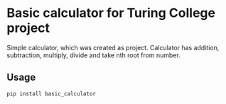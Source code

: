 # Basic calculator for Turing College project

Simple calculator, which was created as project.
Calculator has addition, subtraction, multiply, divide and take nth root from number.

## Usage

```pip install basic_calculator```
